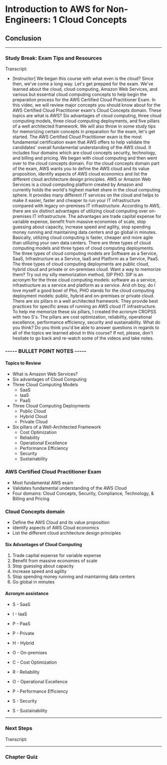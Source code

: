 # Introduction to AWS for Non-Engineers: 1 Cloud Concepts

## **Conclusion**

---

### Study Break: Exam Tips and Resources

Transcript:
- [Instructor] We began this course with what even is the cloud? Since then, we've come a long way. Let's get prepped for the exam. We've learned about the cloud, cloud computing, Amazon Web Services, and various but essential cloud computing concepts to help begin the preparation process for the AWS Certified Cloud Practitioner Exam. In this video, we will review major concepts you should know about for the AWS Certified Cloud Practitioner exam's Cloud Concepts domain. These topics are what is AWS? Six advantages of cloud computing, three cloud computing models, three cloud computing deployments, and five pillars of a well architected framework. We will also throw in some study tips for memorizing certain concepts in preparation for the exam, let's get started. The AWS Certified Cloud Practitioner exam is the most fundamental certification exam that AWS offers to help validate the candidates' overall fundamental understanding of the AWS cloud. It includes four domains which are cloud concepts security, technology, and billing and pricing. We began with cloud computing and then went over to the cloud concepts domain. For the cloud concepts domain part of the exam, AWS wants you to define the AWS cloud and its value proposition, identify aspects of AWS cloud economics and list the different cloud architecture design principles. AWS or Amazon Web Services is a cloud computing platform created by Amazon and currently holds the world's highest market share in the cloud computing sphere. It provides many different IT services on the cloud and helps to make it easier, faster and cheaper to run your IT infrastructure compared with legacy on-premises IT infrastructure. According to AWS, there are six distinct advantages of utilizing cloud computing over on-premises IT infrastructure. The advantages are trade capital expense for variable expense, benefit from massive economies of scale, stop guessing about capacity, increase speed and agility, stop spending money running and maintaining data centers and go global in minutes. Basically, utilizing cloud computing is faster, cheaper and more agile than utilizing your own data centers. There are three types of cloud computing models and three types of cloud computing deployments. The three types of cloud computing models are Software as a Service, SaaS, Infrastructure as a Service, IaaS and Platform as a Service, PaaS. The three types of cloud computing deployments are public cloud, hybrid cloud and private or on-premises cloud. Want a way to memorize them? Try out my silly memorization method, SIP PHO. SIP is an acronym for the three cloud computing models: software as a service, infrastructure as a service and platform as a service. And oh boy, do I love myself a good bowl of Pho, PHO stands for the cloud computing deployment models: public, hybrid and on-premises or private cloud. There are six pillars in a well architected framework. They provide best practices for specific areas of running an AWS cloud IT infrastructure. To help me memorize these six pillars, I created the acronym CROPSS with two S's. The pillars are cost optimization, reliability, operational excellence, performance efficiency, security and sustainability. What do you think? Do you think you'd be able to answer questions in regards to all of the topics we learned about in this course? If not, please, don't hesitate to go back and re-watch some of the videos and take notes.

### **----- BULLET POINT NOTES -----**

#### Topics to Review
- What is Amazon Web Services?
- Six advantages of Cloud Computing
- Three Cloud Computing Models
  - SaaS
  - IaaS
  - PaaS
- Three Cloud Computing Deployments
  - Public Cloud
  - Hybrid Cloud
  - Private Cloud
- Six pillars of a Well-Architected Framework
  - Cost Optimization
  - Reliability
  - Operational Excellence
  - Performance Efficiency
  - Security
  - Sustainability

### AWS Certified Cloud Practitioner Exam
- Most fundamental AWS exam
- Validates fundamental understanding of the AWS Cloud
- Four domains: Cloud Concepts, Security, Compliance, Technology, & Billing and Pricing
  
### Cloud Concepts domain
- Define the AWS Cloud and its value proposition
- Identify aspects of AWS Cloud economics
- List the different cloud architecture design principles

#### Six Advantages of Cloud Computing
  1. Trade capital expense for variable expense
  2. Benefit from massive economies of scale
  3. Stop guessing about capacity
  4. Increase speed and agility
  5. Stop spending money running and maintaining data centers
  6. Go global in minutes

#### Acronym assistance
  - S - SaaS
  - I - IaaS
  - P - PaaS

  - P - Private
  - H - Hybrid
  - O - On-premises

  - C - Cost Optimization
  - R - Reliability
  - O - Operational Excellence
  - P - Performance Efficiency
  - S - Security
  - S - Sustainability

---

### Next Steps

Transcript:

---

### Chapter Quiz